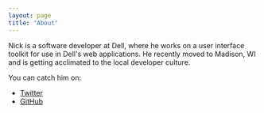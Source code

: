 ```yaml
---
layout: page
title: "About"
---
```


<!-- You can edit this whole page, remove it, or use it as basis for any non-post pages you have. -->
Nick is a software developer at Dell, where he works on a user interface toolkit for use in Dell's web applications. He recently moved to Madison, WI and is getting acclimated to the local developer culture.

You can catch him on:

* [Twitter][tw]
* [GitHub][gh]

[tw]: http://twitter.com/nick_radford
[gh]: http://github.com/nickradford